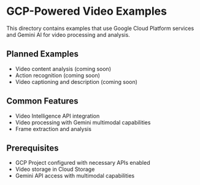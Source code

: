 # GCP-Powered Video Examples

This directory contains examples that use Google Cloud Platform services and Gemini AI for video processing and analysis.

## Planned Examples

- Video content analysis (coming soon)
- Action recognition (coming soon)
- Video captioning and description (coming soon)

## Common Features

- Video Intelligence API integration
- Video processing with Gemini multimodal capabilities
- Frame extraction and analysis

## Prerequisites

- GCP Project configured with necessary APIs enabled
- Video storage in Cloud Storage
- Gemini API access with multimodal capabilities
